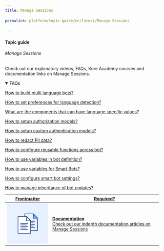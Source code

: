 ```yaml
---
title: Manage Sessions

permalink: platform/topic-guide/en/latest/Manage Sessions

---
```

#### Topic guide
###### Manage Sessions

  Check out our explanatory videos, FAQs, Kore Academy courses and documentation links on Manage Sessions.


<details open>
  <summary>FAQs
  </summary>

  <a class="doc-link" target="_blank" href="https://developer.kore.ai/docs/bots/advanced-topics/multi-lingual/building-multi-language-bots/">
 
  How to build multi language bots?

</a>

<a class="doc-link" target="_blank" href="https://developer.kore.ai/docs/bots/advanced-topics/multi-lingual/building-multi-language-bots/#Language_Detection_and_Selection">
 
  How to set preferences for language detection?

</a>
  
<a class="doc-link" target="_blank" href="https://developer.kore.ai/docs/bots/advanced-topics/multi-lingual/building-multi-language-bots/#Translatable_Components">
 
  What are the components that can have language specific values?

</a>

<a class="doc-link" target="_blank" href="https://developer.kore.ai/docs/bots/advanced-topics/authorization/bot-authentication/">
 
  How to setup authorization models?

</a>


<a class="doc-link" target="_blank" href="https://developer.kore.ai/docs/bots/bot-builder-tool/dialog-task/implementing-custom-authentication/">

  How to setup custom authentication models?

</a>
  
<a class="doc-link" target="_blank" href="https://developer.kore.ai/docs/bots/bot-settings/pii-data-masking/">

  How to redact PII data?

</a>

  <a class="doc-link" target="_blank" href="https://developer.kore.ai/docs/bots/bot-settings/bot-functions/reusing-bot-functions-custom-script-file/">

  How to configure reusable functions across bot?

</a>
  <a class="doc-link" target="_blank" href="https://developer.kore.ai/docs/bots/bot-settings/bot-management/using-bot-variables/">

  How to use variables in bot definition?

</a>
  <a class="doc-link" target="_blank" href="https://developer.kore.ai/docs/bots/advanced-topics/smart-bot/defining-a-smart-bot/#Smart_Bot_Settings">

  How to use variables for Smart Bots?

</a>
  <a class="doc-link" target="_blank" href="https://developer.kore.ai/docs/bots/advanced-topics/smart-bot/defining-a-smart-bot/#Smart_Bot_Settings">

  How to configure smart bot settings?

</a>
  <a class="doc-link" target="_blank" href="https://developer.kore.ai/docs/bots/advanced-topics/smart-bot/defining-a-smart-bot/#inheritance">

  How to manage inheritance of bot updates?

</a>
</details>


<a class="doc-link" target="_blank" href="https://developer.kore.ai/docs/bots/bot-settings/bot-sessions/">
 

| Frontmatter | Required? |
|-------------|-------------|
| ![alt text](images/docIcon.svg "Title") | **Documentation**  <br /> Check out our indepth documentation articles on Manage Sessions | 


</a>
